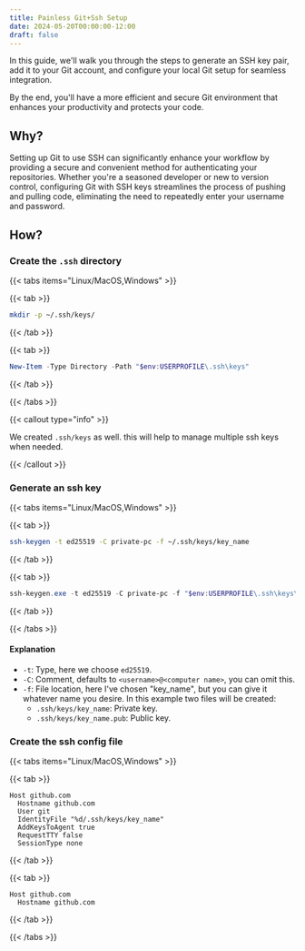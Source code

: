 ```yaml
---
title: Painless Git+Ssh Setup
date: 2024-05-20T00:00:00-12:00
draft: false
---
```


In this guide, we'll walk you through the steps to generate an SSH key pair, add it to your Git account, and configure your local Git setup for seamless integration. 

By the end, you'll have a more efficient and secure Git environment that enhances your productivity and protects your code.

## Why?

Setting up Git to use SSH can significantly enhance your workflow by providing a secure and convenient method for authenticating your repositories. Whether you're a seasoned developer or new to version control, configuring Git with SSH keys streamlines the process of pushing and pulling code, eliminating the need to repeatedly enter your username and password.

## How?

### Create the `.ssh` directory 

{{< tabs items="Linux/MacOS,Windows" >}}

  {{< tab >}}
  ```bash
  mkdir -p ~/.ssh/keys/
  ```
  {{< /tab >}}

  {{< tab >}}
  ```powershell
  New-Item -Type Directory -Path "$env:USERPROFILE\.ssh\keys" 
  ```
  {{< /tab >}}

{{< /tabs >}}

{{< callout type="info" >}}

  We created `.ssh/keys` as well. this will help to manage multiple ssh keys when needed.
  
{{< /callout >}}


### Generate an ssh key
{{< tabs items="Linux/MacOS,Windows" >}}

  {{< tab >}}
  ```bash
  ssh-keygen -t ed25519 -C private-pc -f ~/.ssh/keys/key_name
  ```
  {{< /tab >}}

  {{< tab >}}
  ```powershell
  ssh-keygen.exe -t ed25519 -C private-pc -f "$env:USERPROFILE\.ssh\keys\key_name" 
  ```
  {{< /tab >}}

{{< /tabs >}}

#### Explanation
- `-t`: Type, here we choose `ed25519`.
- `-C`: Comment, defaults to `<username>@<computer name>`, you can omit this.
- `-f`: File location, here I've chosen "key_name", but you can give it whatever name you desire. In this example two files will be created:
  * `.ssh/keys/key_name`: Private key.
  * `.ssh/keys/key_name.pub`: Public key.

### Create the ssh config file

{{< tabs items="Linux/MacOS,Windows" >}}

{{< tab >}}
  ```ssh-config {filename=".ssh/config"}
  Host github.com
    Hostname github.com
    User git
    IdentityFile "%d/.ssh/keys/key_name"
    AddKeysToAgent true
    RequestTTY false
    SessionType none

  ```
  {{< /tab >}}

  {{< tab >}}
  ```ssh-config {filename=".ssh\config"}
  Host github.com
    Hostname github.com
  ```
  {{< /tab >}}

{{< /tabs >}}
